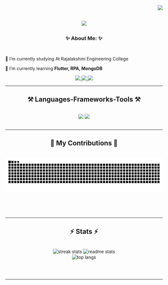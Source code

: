 <img align="right" src="https://visitor-badge.laobi.icu/badge?page_id=Sarveshsivasankaran.Sarveshsivasankaran" />

<h1 align="center">
    <img src="https://readme-typing-svg.herokuapp.com/?font=Righteous&size=35&center=true&vCenter=true&width=500&height=70&duration=4000&lines=Hey+There+Codey!+👋;+I'm+Sarvesh Sivasankaran!" />
</h1>

<h3 align="center">✨ About Me: ✨</h3>

<br/>

<div align="left">
 
 🔭 I’m currently studying At Rajalakshmi Engineering College
 
 🌱 I’m currently learning **Flutter, RPA, MongoDB**

 </div>
 
<div align="center"> 
  <a href="mailto:sarveshsivasankaran@yahoo.com">
    <img src="https://img.shields.io/badge/Gmail-333333?style=for-the-badge&logo=gmail&logoColor=red" />
  </a>
  <a href="https://linkedin.com/in/sarvesh-sivasankaran" target="_blank">
    <img src="https://img.shields.io/badge/LinkedIn-0077B5?style=for-the-badge&logo=linkedin&logoColor=white" target="_blank" />
  </a>
<a href="https://github.com/Sarveshsivasankaran" target="_blank">
  <img src="https://img.shields.io/badge/Portfolio-000000?style=for-the-badge&logo=github&logoColor=white" />
</a>
</div>

 <hr/>
 
<h2 align="center">⚒️ Languages-Frameworks-Tools ⚒️</h2>
<br/>
<div align="center">
    <img src="https://skillicons.dev/icons?i=react,bootstrap,mui,html,css,vscode,github,figma,tailwind,git,r" />
    <img src="https://skillicons.dev/icons?i=nodejs,python,javascript,typescript,express,firebase,mongodb,c,java,nextjs,mysql,flask" /><br>
</div>

<br/>
<hr/>

<div align="center">
  <h2>🐍 My Contributions 🐍</h2>
  <br>
  <img alt="snake eating my contributions" src="https://raw.githubusercontent.com/Sarveshsivasankaran/Sarveshsivasankaran/output/github-contribution-grid-snake.svg" />
  
  <br/><br/><br/>
</div>

<hr/>

<h2 align="center">⚡ Stats ⚡</h2>
<br>
<div align=center>
  <img width=390 src="https://github-readme-streak-stats-Sarveshsivasankaran.vercel.app/?user=Sarveshsivasankaran&count_private=true&theme=react&border_radius=10" alt="streak stats"/>
  <img width=390 src="https://github-readme-stats-Sarveshsivasankaran.vercel.app/api?username=Sarveshsivasankaran&count_private=true&show_icons=true&theme=react&rank_icon=github&border_radius=10" alt="readme stats" />
  <br/>
  <img width=325 align="center" src="https://github-readme-stats-Sarveshsivasankaran.vercel.app/api/top-langs/?username=Sarveshsivasankaran&hide=HTML&langs_count=8&layout=compact&theme=react&border_radius=10&size_weight=0.5&count_weight=0.5&exclude_repo=github-readme-stats" alt="top langs" />
</div>

<br/><br/>

<hr/>
